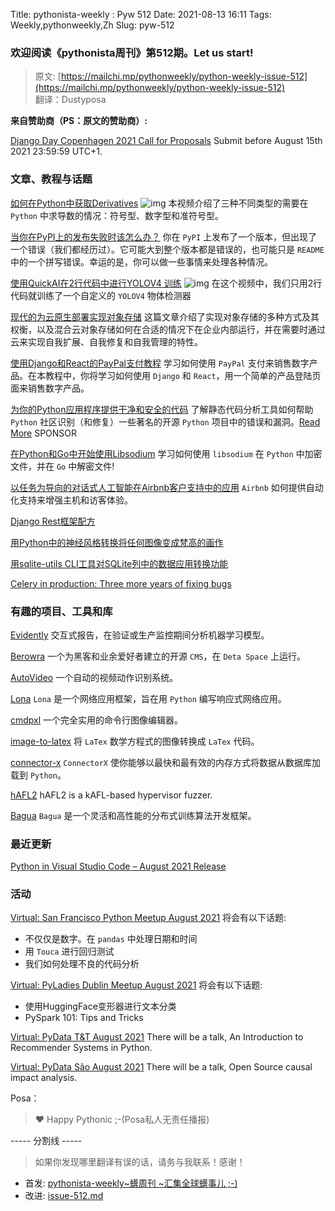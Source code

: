 Title: pythonista-weekly : Pyw 512
Date: 2021-08-13 16:11
Tags: Weekly,pythonweekly,Zh 
Slug: pyw-512

### 欢迎阅读《pythonista周刊》第512期。Let us start!


>原文: [https://mailchi.mp/pythonweekly/python-weekly-issue-512](https://mailchi.mp/pythonweekly/python-weekly-issue-512)  
>翻译：Dustyposa

**来自赞助商（PS：原文的赞助商）:**

[Django Day Copenhagen 2021 Call for Proposals](https://2021.djangoday.dk/cfp)
Submit before August 15th 2021 23:59:59 UTC+1.

### 文章、教程与话题

[如何在Python中获取Derivatives](https://www.youtube.com/watch?v=DeeoiE22bZ8) ![img](https://mcusercontent.com/e2e180baf855ac797ef407fc7/images/af76283a-6e65-436c-967a-900427cf6399.png)
本视频介绍了三种不同类型的需要在 `Python` 中求导数的情况：符号型、数字型和准符号型。

[当你在PyPI上的发布失败时该怎么办？](https://snarky.ca/what-to-do-when-you-botch-a-release-on-pypi/)
你在 `PyPI` 上发布了一个版本，但出现了一个错误（我们都经历过）。它可能大到整个版本都是错误的，也可能只是 `README` 中的一个拼写错误。幸运的是，你可以做一些事情来处理各种情况。

[使用QuickAI在2行代码中进行YOLOV4 训练](https://www.youtube.com/watch?v=eeW1EzSQNuc) ![img](https://mcusercontent.com/e2e180baf855ac797ef407fc7/images/af76283a-6e65-436c-967a-900427cf6399.png)
在这个视频中，我们只用2行代码就训练了一个自定义的 `YOLOV4` 物体检测器

[现代的为云原生部署实现对象存储](https://engineering.soroco.com/modernizing-object-storage-for-cloud-native-deployments/)
这篇文章介绍了实现对象存储的多种方式及其权衡，以及混合云对象存储如何在合适的情况下在企业内部运行，并在需要时通过云来实现自我扩展、自我修复和自我管理的特性。

[使用Django和React的PayPal支付教程](https://justdjango.com/blog/django-react-paypal-payments)
学习如何使用 `PayPal` 支付来销售数字产品。在本教程中，你将学习如何使用 `Django` 和 `React`，用一个简单的产品登陆页面来销售数字产品。

[为你的Python应用程序提供干净和安全的代码](https://www.sonarsource.com/resources/white-papers/deliver-clean-safe-python-code/?utm_source=python-weekly&utm_medium=paid&utm_campaign=python)
了解静态代码分析工具如何帮助 `Python` 社区识别（和修复）一些著名的开源 `Python` 项目中的错误和漏洞。[Read More](https://www.sonarsource.com/resources/white-papers/deliver-clean-safe-python-code/?utm_source=python-weekly&utm_medium=paid&utm_campaign=python) SPONSOR

[在Python和Go中开始使用Libsodium](https://developer.okta.com/blog/2021/08/05/libsodium-encryption-go-python)
学习如何使用 `libsodium` 在 `Python` 中加密文件，并在 `Go` 中解密文件! 

[以任务为导向的对话式人工智能在Airbnb客户支持中的应用](https://medium.com/airbnb-engineering/task-oriented-conversational-ai-in-airbnb-customer-support-5ebf49169eaa)
`Airbnb` 如何提供自动化支持来增强主机和访客体验。

[Django Rest框架配方](https://tinystruggles.com/posts/drf_recipes/)

[用Python中的神经风格转换将任何图像变成梵高的画作](https://www.youtube.com/watch?v=yn3bWvQZIIo)

[用sqlite-utils CLI工具对SQLite列中的数据应用转换功能](https://simonwillison.net/2021/Aug/6/sqlite-utils-convert/)

[Celery in production: Three more years of fixing bugs](https://t.co/KHZZvWc0nk)

### 有趣的项目、工具和库

[Evidently](https://github.com/evidentlyai/evidently)
交互式报告，在验证或生产监控期间分析机器学习模型。

[Berowra](https://github.com/sampoder/berowra)
一个为黑客和业余爱好者建立的开源 `CMS`，在 `Deta Space` 上运行。

[AutoVideo](https://github.com/datamllab/autovideo)
一个自动的视频动作识别系统。

[Lona](https://github.com/fscherf/lona)
`Lona` 是一个网络应用框架，旨在用 `Python` 编写响应式网络应用。 

[cmdpxl](https://github.com/knosmos/cmdpxl)
一个完全实用的命令行图像编辑器。

[image-to-latex](https://github.com/kingyiusuen/image-to-latex)
将 `LaTex` 数学方程式的图像转换成 `LaTex` 代码。

[connector-x](https://github.com/sfu-db/connector-x)
`ConnectorX` 使你能够以最快和最有效的内存方式将数据从数据库加载到 `Python`。

[hAFL2](https://github.com/SafeBreach-Labs/hAFL2)
hAFL2 is a kAFL-based hypervisor fuzzer.

[Bagua](https://github.com/BaguaSys/bagua) 
`Bagua` 是一个灵活和高性能的分布式训练算法开发框架。

### 最近更新

[Python in Visual Studio Code – August 2021 Release](https://devblogs.microsoft.com/python/python-in-visual-studio-code-august-2021-release/)

### 活动


[Virtual: San Francisco Python Meetup August 2021](https://www.meetup.com/sfpython/events/278047971)
将会有以下话题:

- 不仅仅是数字。在 `pandas` 中处理日期和时间
- 用 `Touca` 进行回归测试 
- 我们如何处理不良的代码分析


[Virtual: PyLadies Dublin Meetup August 2021](https://www.meetup.com/PyLadiesDublin/events/279318562/)
将会有以下话题:

- 使用HuggingFace变形器进行文本分类
- PySpark 101: Tips and Tricks


[Virtual: PyData T&T August 2021](https://www.meetup.com/pydata-t-t/events/280019534/)
There will be a talk, An Introduction to Recommender Systems in Python.

[Virtual: PyData São August 2021](https://www.meetup.com/PyData-Sao-Paulo/events/280022253/)
There will be a talk, Open Source causal impact analysis.


Posa：

> ❤️ Happy Pythonic ;-(Posa私人无责任播报)  


----- 分割线 -----

> 如果你发现哪里翻译有误的话，请务与我联系！感谢！




- 首发: [pythonista-weekly~蠎周刊 ~汇集全球蠎事儿 ;-)](http://weekly.pychina.org/python-weekly/pyw-512.html)
- 改进: [issue-512.md](https://github.com/PyChina/weekly/blob/master/content/python-weekly/issue%23512.md)

